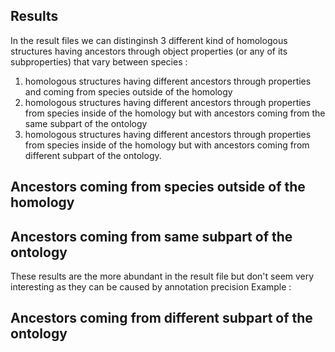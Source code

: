 ## Results
In the result files we can distinginsh 3 different kind of homologous structures having ancestors through object properties (or any of its subproperties) that vary between species :
1. homologous structures having different ancestors through properties and coming from species outside of the homology
2. homologous structures having different ancestors through properties from species inside of the homology but with ancestors coming from the same subpart of the ontology
3. homologous structures having different ancestors through properties from species inside of the homology but with ancestors coming from different subpart of the ontology.

## Ancestors coming from species outside of the homology


## Ancestors coming from same subpart of the ontology
These results are the more abundant in the result file but don't seem very interesting as they can be caused by annotation precision
Example : 

## Ancestors coming from different subpart of the ontology

 